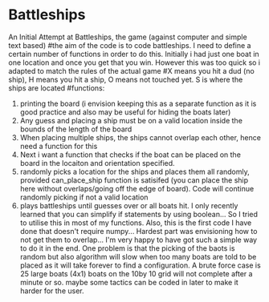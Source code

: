 # Battleships
An Initial Attempt at Battleships, the game (against computer and simple text based)
#the aim of the code is to code battleships. I need to define a certain number of functions in order to do this. Initially i had just one boat in one location and once you get that you win. However this was too quick so i adapted to match the rules of the actual game
#X means you hit a dud (no ship), H means you hit a ship, O means not touched yet. S is where the ships are located
#functions: 
1) printing the board (i envision keeping this as a separate function as it is good practice and also may be useful for hiding the boats later)
2) Any guess and placing a ship must be on a valid location inside the bounds of the length of the board
3) When placing multiple ships, the ships cannot overlap each other, hence need a function for this
4) Next i want a function that checks if the boat can be placed on the board in the locaiton and orientation specified. 
5) randomly picks a location for the ships and places them all randomly, provided can_place_ship function is satisifed (you can place the ship here without overlaps/going off the edge of board). Code will continue randomly picking if not a valid location
6) plays battleships until guesses over or all boats hit. 
I only recently learned that you can simplify if statements by using boolean... So I tried to utilise this in most of my functions. Also, this is the first code I have done that doesn't require numpy...
Hardest part was envisioning how to not get them to overlap... I'm very happy to have got such a simple way to do it in the end.
One problem is that the picking of the baots is random but also algorithm will slow when too many boats are told to be placed as it will take forever to find a configuration. A brute force case is 25 large boats (4x1) boats on the 10by 10 grid will not complete after a minute or so. maybe some tactics can be coded in later to make it harder for the user. 
